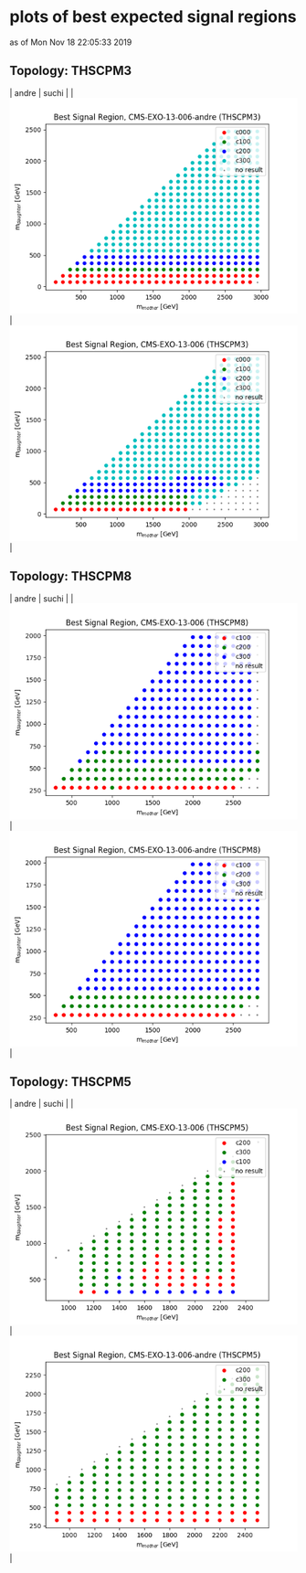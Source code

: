 # plots of best expected signal regions
as of Mon Nov 18 22:05:33 2019

## Topology: THSCPM3

| andre | suchi |
| <img src="bestSR_CMS-EXO-13-006-andre_THSCPM3.png" /> | <img src="bestSR_CMS-EXO-13-006_THSCPM3.png" /> |

## Topology: THSCPM8

| andre | suchi |
| <img src="bestSR_CMS-EXO-13-006_THSCPM8.png" /> | <img src="bestSR_CMS-EXO-13-006-andre_THSCPM8.png" /> |

## Topology: THSCPM5

| andre | suchi |
| <img src="bestSR_CMS-EXO-13-006_THSCPM5.png" /> | <img src="bestSR_CMS-EXO-13-006-andre_THSCPM5.png" /> |
